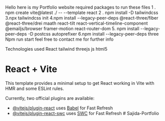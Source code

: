 Hello here is my Portfolio website required packages to run these files 
1 .   npm create vite@latest ./ -- --template react
2 . npm install -D tailwindcss
3.npx tailwindcss init
4.npm install --legacy-peer-deps @react-three/fiber @react-three/drei maath react-tilt react-vertical-timeline-component @emailjs/browser framer-motion react-router-dom
5. npm install --legacy-peer-deps -D postcss autoprefixer
6.npm install --legacy-peer-deps three
Npm run start 
feel free to contact me for further info

Technologies used 
React
tailwind
threejs
js
html5
# React + Vite

This template provides a minimal setup to get React working in Vite with HMR and some ESLint rules.

Currently, two official plugins are available:

- [@vitejs/plugin-react](https://github.com/vitejs/vite-plugin-react/blob/main/packages/plugin-react/README.md) uses [Babel](https://babeljs.io/) for Fast Refresh
- [@vitejs/plugin-react-swc](https://github.com/vitejs/vite-plugin-react-swc) uses [SWC](https://swc.rs/) for Fast Refresh
#   S a j i d a - P o r t f o l i o 
 
 

